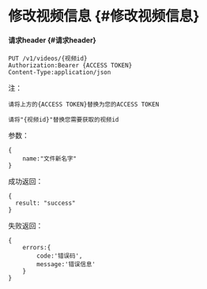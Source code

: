 # 修改视频信息 {#修改视频信息}

#### 请求header {#请求header}

```
PUT /v1/videos/{视频id}
Authorization:Bearer {ACCESS TOKEN}
Content-Type:application/json
```

注：

`请将上方的{ACCESS TOKEN}替换为您的ACCESS TOKEN`

`请将"{视频id}"替换您需要获取的视频id`

参数：

```
{
    name:"文件新名字"
}

```

成功返回：

```
{
  result: "success"
}

```

失败返回：

```
{   
    errors:{
        code:'错误码',
        message:'错误信息'
    }
}
```



